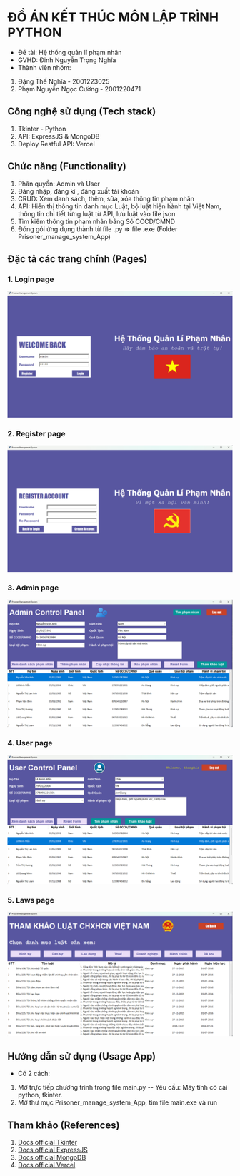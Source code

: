 # ĐỒ ÁN KẾT THÚC MÔN LẬP TRÌNH PYTHON
- Đề tài: Hệ thống quản lí phạm nhân
- GVHD: Đinh Nguyễn Trọng Nghĩa
- Thành viên nhóm:
1. Đặng Thế Nghĩa - 2001223025
2. Phạm Nguyễn Ngọc Cường - 2001220471

## Công nghệ sử dụng (Tech stack)
1. Tkinter - Python
2. API: ExpressJS & MongoDB
3. Deploy Restful API: Vercel

## Chức năng (Functionality)
1. Phân quyền: Admin và User
2. Đăng nhập, đăng kí , đăng xuất tài khoản
3. CRUD: Xem danh sách, thêm, sửa, xóa thông tin phạm nhân
4. API: Hiển thị thông tin danh mục Luật, bộ luật hiện hành tại Việt Nam, 
thông tin chi tiết từng luật từ API, lưu luật vào file json
5. Tìm kiếm thông tin phạm nhân bằng Số CCCD/CMND
6. Đóng gói ứng dụng thành từ file .py => file .exe (Folder Prisoner_manage_system_App)

## Đặc tả các trang chính (Pages)
### 1. Login page
![](img/login_page.png)

### 2. Register page
![](img/register_page.png)

### 3. Admin page
![](img/admin_page.png)

### 4. User page
![](img/user_page.png)

### 5. Laws page
![](img/laws_page.png)


## Hướng dẫn sử dụng (Usage App)
* Có 2 cách: 
1. Mở trực tiếp chương trình trong file main.py
-- Yêu cầu: Máy tính có cài python, tkinter.
2. Mở thư mục Prisoner_manage_system_App, tìm file main.exe và run

## Tham khảo (References)
1. [Docs official Tkinter](https://docs.python.org/3/library/tkinter.html)
2. [Docs official ExpressJS](https://expressjs.com/)
3. [Docs official MongoDB](https://github.com/mongodb/docs)
4. [Docs official Vercel](https://vercel.com/docs/deployments/overview)